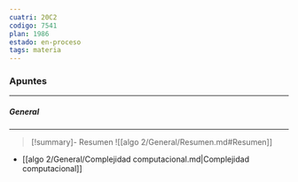 ```yaml
---
cuatri: 20C2
codigo: 7541
plan: 1986
estado: en-proceso
tags: materia
---
```

### Apuntes 
---
##### General 
---
> [!summary]- Resumen
> ![[algo 2/General/Resumen.md#Resumen]]

* [[algo 2/General/Complejidad computacional.md|Complejidad computacional]]


